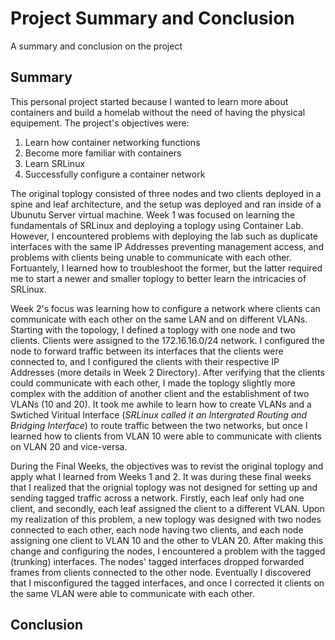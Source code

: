 # Project Summary and Conclusion #
A summary and conclusion on the project

## Summary ##
This personal project started because I wanted to learn more about containers and build a homelab without the need of having the physical equipement. The project's objectives were: 
1) Learn how container networking functions
2) Become more familiar with containers
3) Learn SRLinux
4) Successfully configure a container network

The original toplogy consisted of three nodes and two clients deployed in a spine and leaf architecture, and the setup was deployed and ran inside of a Ubunutu Server virtual machine. Week 1 was focused on learning the fundamentals of SRLinux and deploying a toplogy using Container Lab. However, I encountered problems with deploying the lab such as duplicate interfaces with the same IP Addresses preventing management access, and problems with clients being unable to communicate with each other. Fortuantely, I learned how to troubleshoot the former, but the latter required me to start a newer and smaller toplogy to better learn the intricacies of SRLinux. 

Week 2's focus was learning how to configure a network where clients can communicate with each other on the same LAN and on different VLANs. Starting with the topology, I defined a toplogy with one node and two clients. Clients were assigned to the 172.16.16.0/24 network. I configured the node to forward traffic between its interfaces that the clients were connected to, and I configured the clients with their respective IP Addresses (more details in Week 2 Directory). After verifying that the clients could communicate with each other, I made the toplogy slightly more complex with the addition of another client and the establishment of two VLANs (10 and 20). It took me awhile to learn how to create VLANs and a Swtiched Viritual Interface (*SRLinux called it an Intergrated Routing and Bridging Interface*) to route traffic between the two networks, but once I learned how to clients from VLAN 10 were able to communicate with clients on VLAN 20 and vice-versa.

During the Final Weeks, the objectives was to revist the original toplogy and apply what I learned from Weeks 1 and 2. It was during these final weeks that I realized that the orignial toplogy was not designed for setting up and sending tagged traffic across a network. Firstly, each leaf only had one client, and secondly, each leaf assigned the client to a different VLAN. Upon my realization of this problem, a new toplogy was designed with two nodes connected to each other, each node having two clients, and each node assigning one client to VLAN 10 and the other to VLAN 20. After making this change and configuring the nodes, I encountered a problem with the tagged (trunking) interfaces. The nodes' tagged interfaces dropped forwarded frames from clients connected to the other node. Eventually I discovered that I misconfigured the tagged interfaces, and once I corrected it clients on the same VLAN were able to communicate with each other. 

## Conclusion ##

